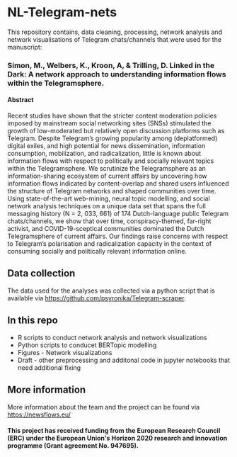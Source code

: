 # NL-Telegram-nets

This repository contains, data cleaning, processing, network analysis and network visualisations of Telegram chats/channels that were used for the manuscript:

### Simon, M., Welbers, K., Kroon, A, & Trilling, D. Linked in the Dark: A network approach to understanding information flows within the Telegramsphere.

#### Abstract

Recent studies have shown that the stricter content moderation policies imposed by mainstream social networking sites (SNSs) stimulated the growth of low-moderated but relatively open discussion platforms such as Telegram. Despite Telegram’s growing popularity among (deplatformed) digital exiles, and high potential for news dissemination, information consumption, mobilization, and radicalization, little is known about information flows with respect to politically and socially relevant topics within the Telegramsphere. We scrutinize the Telegramsphere as an information-sharing ecosystem of current affairs by uncovering how information flows indicated by content-overlap and shared users influenced the structure of Telegram networks and shaped communities over time. Using state-of-the-art web-mining, neural topic modelling, and social network analysis techniques on a unique data set that spans the full messaging history (N = 2, 033, 661) of 174 Dutch-language public Telegram chats/channels, we show that over time, conspiracy-themed, far-right activist, and COVID-19-sceptical communities dominated the Dutch Telegramsphere of current affairs. Our findings raise concerns with respect to Telegram’s polarisation and radicalization capacity in the context of consuming socially and politically relevant information online.

## Data collection

The data used for the analyses was collected via a python script that is available via https://github.com/psyronika/Telegram-scraper.

## In this repo

* R scripts to conduct network analysis and network visualizations
* Python scripts to conducet BERTopic modelling
* Figures - Network visualizations
* Draft - other preprocessing and additonal code in jupyter notebooks that need additional fixing 



## More information
More information about the team and the project can be found via https://newsflows.eu/ 

#### This project has received funding from the European Research Council (ERC) under the European Union's Horizon 2020 research and innovation programme (Grant agreement No. 947695). 
